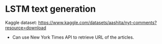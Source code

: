 # LSTM text generation
Kaggle dataset: https://www.kaggle.com/datasets/aashita/nyt-comments?resource=download
* Can use New York Times API to retrieve URL of the articles.
